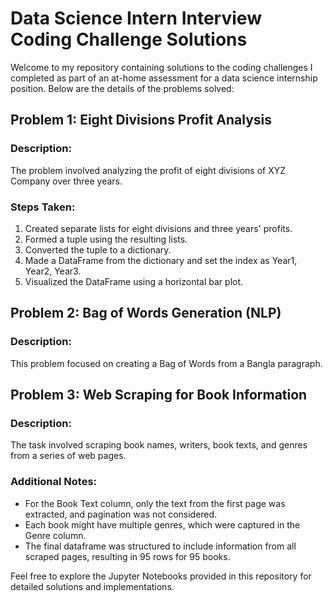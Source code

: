# Data Science Intern Interview Coding Challenge Solutions

Welcome to my repository containing solutions to the coding challenges I completed as part of an at-home assessment for a data science internship position. Below are the details of the problems solved:

## Problem 1: Eight Divisions Profit Analysis

### Description:
The problem involved analyzing the profit of eight divisions of XYZ Company over three years.

### Steps Taken:
1. Created separate lists for eight divisions and three years' profits.
2. Formed a tuple using the resulting lists.
3. Converted the tuple to a dictionary.
4. Made a DataFrame from the dictionary and set the index as Year1, Year2, Year3.
5. Visualized the DataFrame using a horizontal bar plot.

## Problem 2: Bag of Words Generation (NLP)

### Description:
This problem focused on creating a Bag of Words from a Bangla paragraph.

## Problem 3: Web Scraping for Book Information

### Description:
The task involved scraping book names, writers, book texts, and genres from a series of web pages.

### Additional Notes:
- For the Book Text column, only the text from the first page was extracted, and pagination was not considered.
- Each book might have multiple genres, which were captured in the Genre column.
- The final dataframe was structured to include information from all scraped pages, resulting in 95 rows for 95 books.

Feel free to explore the Jupyter Notebooks provided in this repository for detailed solutions and implementations.
